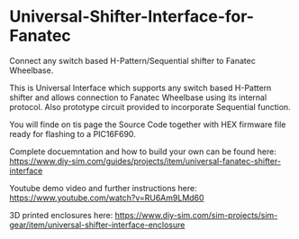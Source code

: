# Universal-Shifter-Interface-for-Fanatec
Connect any switch based H-Pattern/Sequential shifter to Fanatec Wheelbase.

This is Universal Interface which supports any switch based H-Pattern shifter and allows connection to Fanatec Wheelbase using its internal protocol.
Also prototype circuit provided to incorporate Sequential function.

You will finde on tis page the Source Code together with HEX firmware file ready for flashing to a PIC16F690. 

Complete docuemntation and how to build your own can be found here:
https://www.diy-sim.com/guides/projects/item/universal-fanatec-shifter-interface

Youtube demo video and further instructions here:
https://www.youtube.com/watch?v=RU6Am9LMd60

3D printed enclosures here:
https://www.diy-sim.com/sim-projects/sim-gear/item/universal-shifter-interface-enclosure
